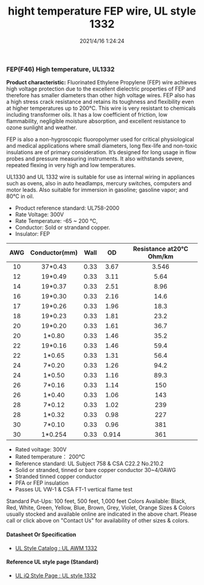 ﻿---
layout: post 
title: hight temperature FEP wire, UL style 1332
categories: wire-cable
overview: 
series: FN100
part_number: 10-1332-01
thumb_img: 
image: static/497-20210603.jpg
date: 2021/4/16 1:24:24
permalink: /wire-cable/ul-awm-1332-hight-temperature-fep-wire.html
---


### FEP(F46) High temperature, UL1332

__Product characteristic:__
Fluorinated Ethylene Propylene (FEP) wire achieves high voltage protection due to the excellent dielectric properties of FEP and therefore has smaller diameters than other high voltage wires.  FEP also has a high stress crack resistance and retains its toughness and flexibility even at higher temperatures up to 200°C.  This wire is very resistant to chemicals including transformer oils.  It has a low coefficient of friction, low flammability, negligible moisture absorption, and excellent resistance to ozone sunlight and weather.

FEP is also a non-hygroscopic fluoropolymer used for critical physiological and medical applications where small diameters, long flex-life and non-toxic insulations are of primary consideration. It’s designed for long usage in flow probes and pressure measuring instruments. It also withstands severe, repeated flexing in very high and low temperatures. 

UL1330 and UL 1332 wire is suitable for use as internal wiring in appliances such as ovens, also in auto headlamps, mercury switches, computers and motor leads. Also suitable for immersion in gasoline; gasoline vapor; and 80°C in oil.

* Product reference standard: UL758-2000
* Rate Voltage: 300V
* Rate Temperature: -65 ~ 200 ℃,
* Conductor: Sold or strandand copper.
* Insulator: FEP

AWG | Conductor(mm) | Wall | OD | Resistance at20℃ Ohm/km
:-: | :-: | :-: | :-: | :-:
10 | 37*0.43 | 0.33 | 3.67 | 3.546
12 | 19*0.49 | 0.33 | 3.11 | 5.64
14 | 19*0.37 | 0.33 | 2.51 | 8.96
16 | 19*0.30 | 0.33 | 2.16 | 14.6
17 | 19*0.26 | 0.33 | 1.96 | 18.3
18 | 19*0.23 | 0.33 | 1.81 | 23.2
20 | 19*0.20 |0.33 | 1.61 | 36.7
20 | 1*0.80 | 0.33 | 1.46 | 35.2
22 | 19*0.16 | 0.33 |1.46 | 59.4
22 | 1*0.65 | 0.33 | 1.31 | 56.4
24 | 7*0.20 | 0.33 | 1.26 | 94.2
24 | 1*0.50 | 0.33 | 1.16 | 89.3
26 | 7*0.16 | 0.33 | 1.14 | 150
26 | 1*0.40 | 0.33 | 1.06 | 143
28 | 7*0.12 | 0.33 | 1.02 | 239
28 | 1*0.32 | 0.33 | 0.98 | 227
30 | 7*0.10 | 0.33 | 0.96 | 381
30 | 1*0.254 | 0.33 | 0.914 | 361


* Rated voltage: 300V
* Rated temperature： 200℃
* Reference standard: UL Subject 758 &amp; CSA C22.2 No.210.2
* Solid or stranded, tinned or bare copper conductor 30~4/0AWG
* Stranded tinned copper conductor
* PFA or FEP insulation
* Passes UL VW-1 &amp; CSA FT-1 vertical flame test

Standard Put-Ups: 100 feet, 500 feet, 1,000 feet
Colors Available:  Black, Red, White, Green, Yellow, Blue, Brown, Grey, Violet, Orange 
Sizes &amp; Colors usually stocked and available online are indicated in the above chart.  Please call or click above on &quot;Contact Us&quot; for availability of other sizes &amp; colors. 



#### Datasheet Or Specification

* [UL Style Catalog : UL AWM 1332](/assets/catalogs/catalog-ul-style-1332.pdf)


#### Reference UL style page (Standard)

* [UL iQ Style Page : UL style 1332](https://iq.ul.com/awm/stylepage.aspx?style=1332)
